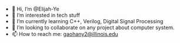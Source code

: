 - 👋 Hi, I’m @Elijah-Ye
- 👀 I’m interested in tech stuff
- 🌱 I’m currently learning C++, Verilog, Digital Signal Processing
- 💞️ I’m looking to collaborate on any project about computer system.
- 📫 How to reach me: gaohany2@illinois.edu

<!---
Elijah-Ye/Elijah-Ye is a ✨ special ✨ repository because its `README.md` (this file) appears on your GitHub profile.
You can click the Preview link to take a look at your changes.
--->
